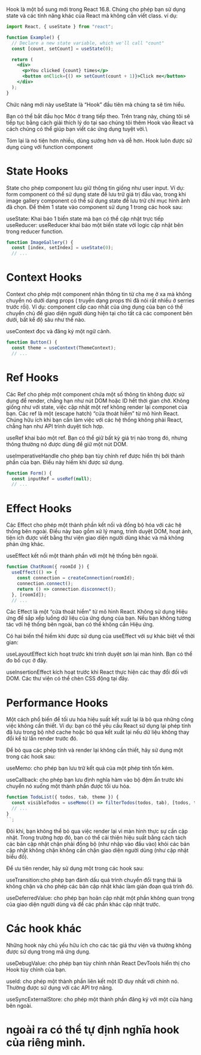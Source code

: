 Hook là một bổ sung mới trong React 16.8. Chúng cho phép bạn sử dụng state và các tính năng khác của React mà không cần viết class.
ví dụ:

```jsx
import React, { useState } from "react";

function Example() {
  // Declare a new state variable, which we'll call "count"
  const [count, setCount] = useState(0);

  return (
    <div>
      <p>You clicked {count} times</p>
      <button onClick={() => setCount(count + 1)}>Click me</button>
    </div>
  );
}
```

Chức năng mới này useState là “Hook” đầu tiên mà chúng ta sẽ tìm hiểu.

Bạn có thể bắt đầu học Móc ở trang tiếp theo. Trên trang này, chúng tôi sẽ tiếp tục bằng cách giải thích lý do tại sao chúng tôi thêm Hook vào React và cách chúng có thể giúp bạn viết các ứng dụng tuyệt vời.\

Tóm lại là nó tiện hơn nhiều, dùng sướng hơn và dễ hơn.
Hook luôn được sử dụng cùng với function component

# State Hooks

State cho phép component lưu giữ thông tin giống như user input. Ví dụ: form component có thể sử dụng state để lưu trữ giá trị đầu vào, trong khi image gallery component có thể sử dụng state để lưu trữ chỉ mục hình ảnh đã chọn.
Để thêm 1 state vào component sử dụng 1 trong các hook sau:

useState: Khai báo 1 biến state mà bạn có thể cập nhật trực tiếp
useReducer: useReducer khai báo một biến state với logic cập nhật bên trong reducer function.

```jsx
function ImageGallery() {
  const [index, setIndex] = useState(0);
  // ...
```

# Context Hooks

Context cho phép một component nhận thông tin từ cha mẹ ở xa mà không chuyển nó dưới dạng props ( truyền dạng props thì đã nói rất nhiều ở serries trước rồi).
Ví dụ: component cấp cao nhất của ứng dụng của bạn có thể chuyển chủ đề giao diện người dùng hiện tại cho tất cả các component bên dưới, bất kể độ sâu như thế nào.

useContext đọc và đăng ký một ngữ cảnh.

```jsx
function Button() {
  const theme = useContext(ThemeContext);
  // ...
```

# Ref Hooks

Các Ref cho phép một component chứa một số thông tin không được sử dụng để render, chẳng hạn như nút DOM hoặc ID hết thời gian chờ. Không giống như với state, việc cập nhật một ref không render lại componet của bạn. Các ref là một (escape hatch) “cửa thoát hiểm” từ mô hình React. Chúng hữu ích khi bạn cần làm việc với các hệ thống không phải React, chẳng hạn như API trình duyệt tích hợp.

useRef khai báo một ref. Bạn có thể giữ bất kỳ giá trị nào trong đó, nhưng thông thường nó được dùng để giữ một nút DOM.

useImperativeHandle cho phép bạn tùy chỉnh ref được hiển thị bởi thành phần của bạn. Điều này hiếm khi được sử dụng.

```jsx
function Form() {
  const inputRef = useRef(null);
  // ...
```

# Effect Hooks

Các Effect cho phép một thành phần kết nối và đồng bộ hóa với các hệ thống bên ngoài. Điều này bao gồm xử lý mạng, trình duyệt DOM, hoạt ảnh, tiện ích được viết bằng thư viện giao diện người dùng khác và mã không phản ứng khác.

useEffect kết nối một thành phần với một hệ thống bên ngoài.

```jsx
function ChatRoom({ roomId }) {
  useEffect(() => {
    const connection = createConnection(roomId);
    connection.connect();
    return () => connection.disconnect();
  }, [roomId]);
  // ...
```

Các Effect là một “cửa thoát hiểm” từ mô hình React. Không sử dụng Hiệu ứng để sắp xếp luồng dữ liệu của ứng dụng của bạn. Nếu bạn không tương tác với hệ thống bên ngoài, bạn có thể không cần Hiệu ứng.

Có hai biến thể hiếm khi được sử dụng của useEffect với sự khác biệt về thời gian:

useLayoutEffect kích hoạt trước khi trình duyệt sơn lại màn hình. Bạn có thể đo bố cục ở đây.

useInsertionEffect kích hoạt trước khi React thực hiện các thay đổi đối với DOM. Các thư viện có thể chèn CSS động tại đây.

# Performance Hooks

Một cách phổ biến để tối ưu hóa hiệu suất kết xuất lại là bỏ qua những công việc không cần thiết. Ví dụ: bạn có thể yêu cầu React sử dụng lại phép tính đã lưu trong bộ nhớ cache hoặc bỏ qua kết xuất lại nếu dữ liệu không thay đổi kể từ lần render trước đó.

Để bỏ qua các phép tính và render lại không cần thiết, hãy sử dụng một trong các hook sau:

useMemo: cho phép bạn lưu trữ kết quả của một phép tính tốn kém.

useCallback: cho phép bạn lưu định nghĩa hàm vào bộ đệm ẩn trước khi chuyển nó xuống một thành phần được tối ưu hóa.

```jsx
function TodoList({ todos, tab, theme }) {
  const visibleTodos = useMemo(() => filterTodos(todos, tab), [todos, tab]);
  // ...
}
``;
```

Đôi khi, bạn không thể bỏ qua việc render lại vì màn hình thực sự cần cập nhật. Trong trường hợp đó, bạn có thể cải thiện hiệu suất bằng cách tách các bản cập nhật chặn phải đồng bộ (như nhập vào đầu vào) khỏi các bản cập nhật không chặn không cần chặn giao diện người dùng (như cập nhật biểu đồ).

Để ưu tiên render, hãy sử dụng một trong các hook sau:

useTransition:cho phép bạn đánh dấu quá trình chuyển đổi trạng thái là không chặn và cho phép các bản cập nhật khác làm gián đoạn quá trình đó.

useDeferredValue: cho phép bạn hoãn cập nhật một phần không quan trọng của giao diện người dùng và để các phần khác cập nhật trước.

# Các hook khác

Những hook này chủ yếu hữu ích cho các tác giả thư viện và thường không được sử dụng trong mã ứng dụng.

useDebugValue: cho phép bạn tùy chỉnh nhãn React DevTools hiển thị cho Hook tùy chỉnh của bạn.

useId: cho phép một thành phần liên kết một ID duy nhất với chính nó. Thường được sử dụng với các API trợ năng.

useSyncExternalStore: cho phép một thành phần đăng ký với một cửa hàng bên ngoài.

# ngoài ra có thể tự định nghĩa hook của riêng mình.
